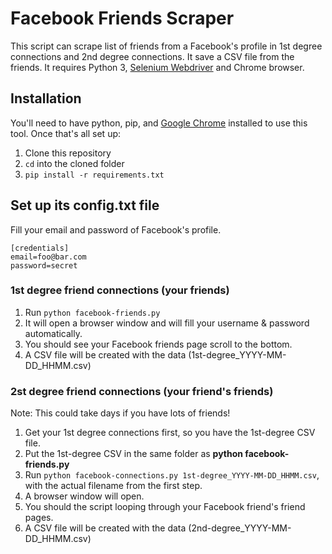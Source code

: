 # Facebook Friends Scraper
This script can scrape list of friends from a Facebook's profile in 1st degree connections and 2nd degree connections. 
It save a CSV file from the friends. It requires Python 3, <a href='http://selenium-python.readthedocs.io/installation.html'>Selenium Webdriver</a> and Chrome browser.

## Installation
You'll need to have python, pip, and [Google Chrome](https://www.google.com/chrome/) installed to use this tool. Once that's all set up:

1. Clone this repository
2. `cd` into the cloned folder 
3. `pip install -r requirements.txt`

## Set up its config.txt file
Fill your email and password of Facebook's profile.
```
[credentials]
email=foo@bar.com
password=secret
```

### 1st degree friend connections (your friends)
1. Run ```python facebook-friends.py```
2. It will open a browser window and will fill your username & password automatically.
3. You should see your Facebook friends page scroll to the bottom.
4. A CSV file will be created with the data (1st-degree_YYYY-MM-DD_HHMM.csv)

### 2st degree friend connections (your friend's friends)
Note: This could take days if you have lots of friends!

1. Get your 1st degree connections first, so you have the 1st-degree CSV file.
2. Put the 1st-degree CSV in the same folder as **python facebook-friends.py**
3. Run ```python facebook-connections.py 1st-degree_YYYY-MM-DD_HHMM.csv```, with the actual filename from the first step.
4. A browser window will open.
5. You should the script looping through your Facebook friend's friend pages.
6. A CSV file will be created with the data (2nd-degree_YYYY-MM-DD_HHMM.csv)
